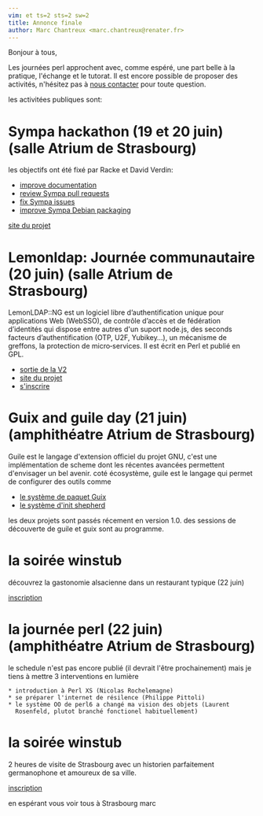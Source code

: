 ```yaml
---
vim: et ts=2 sts=2 sw=2
title: Annonce finale
author: Marc Chantreux <marc.chantreux@renater.fr>
---
```

Bonjour à tous,

Les journées perl approchent avec, comme espéré, une part belle à la
pratique, l'échange et le tutorat. Il est encore possible de proposer des
activités, n'hésitez pas à
[nous contacter](mailto:journees-perl-2019-contact@listes.renater.fr)
pour toute question.

les activitées publiques sont:

# Sympa hackathon (19 et 20 juin) (salle Atrium de Strasbourg)

les objectifs ont été fixé par Racke et David Verdin:

* [improve documentation](https://sympa-community.github.io/)
* [review Sympa pull requests](https://github.com/sympa-community/sympa/pulls)
* [fix Sympa issues](https://github.com/sympa-community/sympa/issues)
* [improve Sympa Debian packaging](https://salsa.debian.org/sympa-team/sympa)

[site du projet](http://sympa.org)

# Lemonldap: Journée communautaire (20 juin) (salle Atrium de Strasbourg)

LemonLDAP::NG est un logiciel libre d’authentification unique pour applications
Web (WebSSO), de contrôle d’accès et de fédération d’identités qui dispose entre autres
d'un suport node.js, des seconds facteurs d’authentification (OTP, U2F,
Yubikey…), un mécanisme de greffons, la protection de micro‐services. Il est écrit en
Perl et publié en GPL.

* [sortie de la V2](https://linuxfr.org/news/sortie-de-lemonldap-ng-2-0)
* [site du projet](http://lemonldap-ng.org/)
* [s'inscrire](https://framadate.org/rencontre-communautaire-llng-2019)

# Guix and guile day (21 juin) (amphithéatre Atrium de Strasbourg)

Guile est le langage d'extension officiel du projet GNU, c'est une
implémentation de scheme dont les récentes avancées permettent
d'envisager un bel avenir. coté écosystème, guile est le langage qui
permet de configurer des outils comme

* [le système de paquet Guix](https://www.gnu.org/software/guix/)
* [le système d'init shepherd](https://www.gnu.org/software/shepherd/)

les deux projets sont passés récement en version 1.0. des sessions de
découverte de guile et guix sont au programme.

# la soirée winstub

découvrez la gastonomie alsacienne dans un restaurant typique (22 juin)

[inscription](https://framadate.org/jp19sxbwinstub)

# la journée perl (22 juin) (amphithéatre Atrium de Strasbourg)

le schedule n'est pas encore publié (il devrait l'être prochainement)
mais je tiens à mettre 3 interventions en lumière

    * introduction à Perl XS (Nicolas Rochelemagne)
    * se préparer l'internet de résilence (Philippe Pittoli)
    * le système OO de perl6 a changé ma vision des objets (Laurent
      Rosenfeld, plutot branché fonctionel habituellement)

# la soirée winstub

2 heures de visite de Strasbourg avec un historien parfaitement germanophone et
amoureux de sa ville.

[inscription](https://framadate.org/jp19sxbtour)

en espérant vous voir tous à Strasbourg
marc
